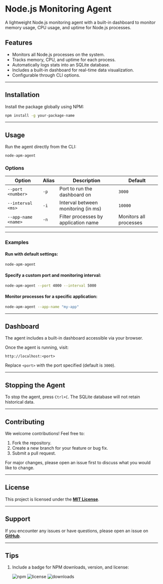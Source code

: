 # Node.js Monitoring Agent

A lightweight Node.js monitoring agent with a built-in dashboard to monitor memory usage, CPU usage, and uptime for Node.js processes.

## Features

- Monitors all Node.js processes on the system.
- Tracks memory, CPU, and uptime for each process.
- Automatically logs stats into an SQLite database.
- Includes a built-in dashboard for real-time data visualization.
- Configurable through CLI options.

---

## Installation

Install the package globally using NPM:

```bash
npm install -g your-package-name
```

---

## Usage

Run the agent directly from the CLI:

```bash
node-apm-agent
```

### Options

| Option              | Alias | Description                          | Default                |
| ------------------- | ----- | ------------------------------------ | ---------------------- |
| `--port <number>`   | `-p`  | Port to run the dashboard on         | `3000`                 |
| `--interval <ms>`   | `-i`  | Interval between monitoring (in ms)  | `10000`                |
| `--app-name <name>` | `-n`  | Filter processes by application name | Monitors all processes |

---

### Examples

#### Run with default settings:

```bash
node-apm-agent
```

#### Specify a custom port and monitoring interval:

```bash
node-apm-agent --port 4000 --interval 5000
```

#### Monitor processes for a specific application:

```bash
node-apm-agent --app-name "my-app"
```

---

## Dashboard

The agent includes a built-in dashboard accessible via your browser.

Once the agent is running, visit:

```
http://localhost:<port>
```

Replace `<port>` with the port specified (default is `3000`).

---

## Stopping the Agent

To stop the agent, press `Ctrl+C`. The SQLite database will not retain historical data.

---

## Contributing

We welcome contributions! Feel free to:

1. Fork the repository.
2. Create a new branch for your feature or bug fix.
3. Submit a pull request.

For major changes, please open an issue first to discuss what you would like to change.

---

## License

This project is licensed under the **[MIT License](LICENSE)**.

---

## Support

If you encounter any issues or have questions, please open an issue on **[GitHub](https://github.com/nirhuri/node-apm-agent/issues)**.

---

## Tips

1. Include a badge for NPM downloads, version, and license:

   ![npm](https://img.shields.io/npm/v/node-apm-agent)
   ![license](https://img.shields.io/npm/l/node-apm-agent)
   ![downloads](https://img.shields.io/npm/dm/node-apm-agent)
